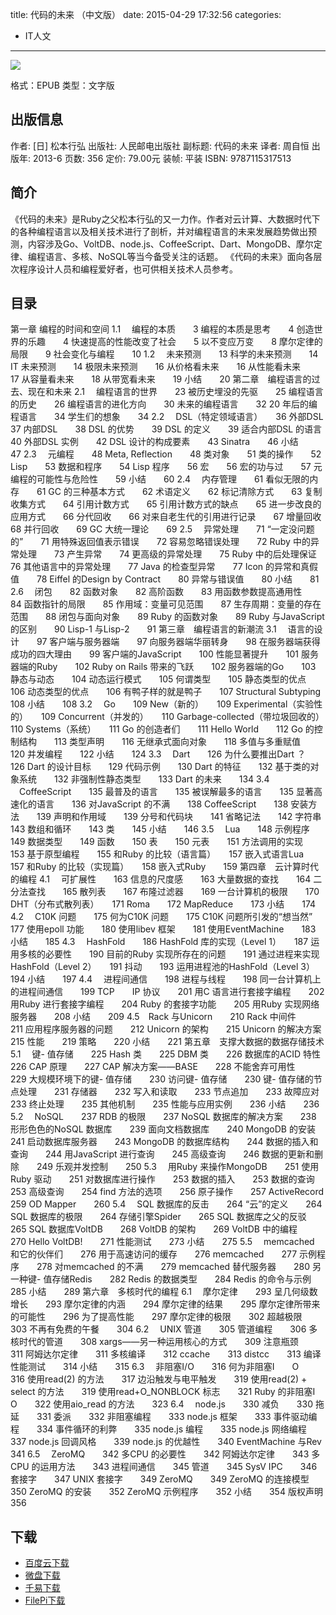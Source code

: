title: 代码的未来 （中文版）
date: 2015-04-29 17:32:56
categories:
  - IT人文
---

![](http://img5.douban.com/lpic/s26393136.jpg)

格式：EPUB
类型：文字版

<!--more-->

## 出版信息 ##

作者: [日] 松本行弘 
出版社: 人民邮电出版社
副标题: 代码的未来
译者: 周自恒 
出版年: 2013-6
页数: 356
定价: 79.00元
装帧: 平装
ISBN: 9787115317513

## 简介 ##

《代码的未来》是Ruby之父松本行弘的又一力作。作者对云计算、大数据时代下的各种编程语言以及相关技术进行了剖析，并对编程语言的未来发展趋势做出预测，内容涉及Go、VoltDB、node.js、CoffeeScript、Dart、MongoDB、摩尔定律、编程语言、多核、NoSQL等当今备受关注的话题。
《代码的未来》面向各层次程序设计人员和编程爱好者，也可供相关技术人员参考。

## 目录 ##

第一章 编程的时间和空间
1.1 　编程的本质　　3
编程的本质是思考　　4
创造世界的乐趣　　4
快速提高的性能改变了社会　　5
以不变应万变　　8
摩尔定律的局限　　9
社会变化与编程　　10
1.2 　未来预测　　13
科学的未来预测　　14
IT 未来预测　　14
极限未来预测　　16
从价格看未来　　16
从性能看未来　　17
从容量看未来　　18
从带宽看未来　　19
小结　　20
第二章　编程语言的过去、现在和未来
2.1 　编程语言的世界　　23
被历史埋没的先驱　　25
编程语言的历史　　26
编程语言的进化方向　　30
未来的编程语言　　32
20 年后的编程语言　　34
学生们的想象　　34
2.2 　DSL（特定领域语言）　　36
外部DSL　　37
内部DSL　　38
DSL 的优势　　39
DSL 的定义　　39
适合内部DSL 的语言　　40
外部DSL 实例　　42
DSL 设计的构成要素　　43
Sinatra　　46
小结　　47
2.3 　元编程　　48
Meta, Reflection　　48
类对象　　51
类的操作　　52
Lisp　　53
数据和程序　　54
Lisp 程序　　56
宏　　56
宏的功与过　　57
元编程的可能性与危险性　　59
小结　　60
2.4 　内存管理　　61
看似无限的内存　　61
GC 的三种基本方式　　62
术语定义　　62
标记清除方式　　63
复制收集方式　　64
引用计数方式　　65
引用计数方式的缺点　　65
进一步改良的应用方式　　66
分代回收　　66
对来自老生代的引用进行记录　　67
增量回收　　68
并行回收　　69
GC 大统一理论　　69
2.5 　异常处理　　71
“一定没问题的”　　71
用特殊返回值表示错误　　72
容易忽略错误处理　　72
Ruby 中的异常处理　　73
产生异常　　74
更高级的异常处理　　75
Ruby 中的后处理保证　　76
其他语言中的异常处理　　77
Java 的检查型异常　　77
Icon 的异常和真假值　　78
Eiffel 的Design by Contract　　80
异常与错误值　　80
小结　　81
2.6 　闭包　　82
函数对象　　82
高阶函数　　83
用函数参数提高通用性　　84
函数指针的局限　　85
作用域：变量可见范围　　87
生存周期：变量的存在范围　　88
闭包与面向对象　　89
Ruby 的函数对象　　89
Ruby 与JavaScript 的区别　　90
Lisp-1 与Lisp-2　　91
第三章　编程语言的新潮流
3.1 　语言的设计　　97
客户端与服务器端　　97
向服务器端华丽转身　　98
在服务器端获得成功的四大理由　　99
客户端的JavaScript　　100
性能显著提升　　101
服务器端的Ruby　　102
Ruby on Rails 带来的飞跃　　102
服务器端的Go　　103
静态与动态　　104
动态运行模式　　105
何谓类型　　105
静态类型的优点　　106
动态类型的优点　　106
有鸭子样的就是鸭子　　107
Structural Subtyping　　108
小结　　108
3.2 　Go　　109
New（新的）　　109
Experimental（实验性的）　　109
Concurrent（并发的）　　110
Garbage-collected（带垃圾回收的）　　110
Systems（系统）　　111
Go 的创造者们　　111
Hello World　　112
Go 的控制结构　　113
类型声明　　116
无继承式面向对象　　118
多值与多重赋值　　120
并发编程　　122
小结　　124
3.3 　Dart　　126
为什么要推出Dart ？　　126
Dart 的设计目标　　129
代码示例　　130
Dart 的特征　　132
基于类的对象系统　　132
非强制性静态类型　　133
Dart 的未来　　134
3.4 　CoffeeScript　　135
最普及的语言　　135
被误解最多的语言　　135
显著高速化的语言　　136
对JavaScript 的不满　　138
CoffeeScript　　138
安装方法　　139
声明和作用域　　139
分号和代码块　　141
省略记法　　142
字符串　　143
数组和循环　　143
类　　145
小结　　146
3.5 　Lua　　148
示例程序　　149
数据类型　　149
函数　　150
表　　150
元表　　151
方法调用的实现　　153
基于原型编程　　155
和Ruby 的比较（语言篇）　　157
嵌入式语言Lua　　157
和Ruby 的比较（实现篇）　　158
嵌入式Ruby　　159
第四章　云计算时代的编程
4.1 　可扩展性　　163
信息的尺度感　　163
大量数据的查找　　164
二分法查找　　165
散列表　　167
布隆过滤器　　169
一台计算机的极限　　170
DHT（分布式散列表）　　171
Roma　　172
MapReduce　　173
小结　　174
4.2 　C10K 问题　　175
何为C10K 问题　　175
C10K 问题所引发的“想当然”　　177
使用epoll 功能　　180
使用libev 框架　　181
使用EventMachine　　183
小结　　185
4.3 　HashFold　　186
HashFold 库的实现（Level 1）　　187
运用多核的必要性　　190
目前的Ruby 实现所存在的问题　　191
通过进程来实现HashFold（Level 2）　　191
抖动　　193
运用进程池的HashFold（Level 3）　　194
小结　　197
4.4 　进程间通信　　198
进程与线程　　198
同一台计算机上的进程间通信　　199
TCP　　IP 协议　　201
用C 语言进行套接字编程　　202
用Ruby 进行套接字编程　　204
Ruby 的套接字功能　　205
用Ruby 实现网络服务器　　208
小结　　209
4.5　Rack 与Unicorn　　210
Rack 中间件　　211
应用程序服务器的问题　　212
Unicorn 的架构　　215
Unicorn 的解决方案　　215
性能　　219
策略　　220
小结　　221
第五章　支撑大数据的数据存储技术
5.1 　键- 值存储　　225
Hash 类　　225
DBM 类　　226
数据库的ACID 特性　　226
CAP 原理　　227
CAP 解决方案——BASE　　228
不能舍弃可用性　　229
大规模环境下的键- 值存储　　230
访问键- 值存储　　230
键- 值存储的节点处理　　231
存储器　　232
写入和读取　　233
节点追加　　233
故障应对　　233
终止处理　　235
其他机制　　235
性能与应用实例　　236
小结　　236
5.2 　NoSQL　　237
RDB 的极限　　237
NoSQL 数据库的解决方案　　238
形形色色的NoSQL 数据库　　239
面向文档数据库　　240
MongoDB 的安装　　241
启动数据库服务器　　243
MongoDB 的数据库结构　　244
数据的插入和查询　　244
用JavaScript 进行查询　　245
高级查询　　246
数据的更新和删除　　249
乐观并发控制　　250
5.3 　用Ruby 来操作MongoDB　　251
使用Ruby 驱动　　251
对数据库进行操作　　253
数据的插入　　253
数据的查询　　253
高级查询　　254
find 方法的选项　　256
原子操作　　257
ActiveRecord　　259
OD Mapper　　260
5.4 　SQL 数据库的反击　　264
“云”的定义　　264
SQL 数据库的极限　　264
存储引擎Spider　　265
SQL 数据库之父的反驳　　265
SQL 数据库VoltDB　　268
VoltDB 的架构　　269
VoltDB 中的编程　　270
Hello VoltDB!　　271
性能测试　　273
小结　　275
5.5 　memcached 和它的伙伴们　　276
用于高速访问的缓存　　276
memcached　　277
示例程序　　278
对memcached 的不满　　279
memcached 替代服务器　　280
另一种键- 值存储Redis　　282
Redis 的数据类型　　284
Redis 的命令与示例　　285
小结　　289
第六章　多核时代的编程
6.1 　摩尔定律　　293
呈几何级数增长　　293
摩尔定律的内涵　　294
摩尔定律的结果　　295
摩尔定律所带来的可能性　　296
为了提高性能　　297
摩尔定律的极限　　302
超越极限　　303
不再有免费的午餐　　304
6.2 　UNIX 管道　　305
管道编程　　306
多核时代的管道　　308
xargs——另一种运用核心的方式　　309
注意瓶颈　　311
阿姆达尔定律　　311
多核编译　　312
ccache　　313
distcc　　313
编译性能测试　　314
小结　　315
6.3 　非阻塞I/O　　316
何为非阻塞I　　O　　316
使用read(2) 的方法　　317
边沿触发与电平触发　　319
使用read(2) + select 的方法　　319
使用read+O_NONBLOCK 标志　　321
Ruby 的非阻塞I　　O　　322
使用aio_read 的方法　　323
6.4 　node.js　　330
减负　　330
拖延　　331
委派　　332
非阻塞编程　　333
node.js 框架　　333
事件驱动编程　　334
事件循环的利弊　　335
node.js 编程　　335
node.js 网络编程　　337
node.js 回调风格　　339
node.js 的优越性　　340
EventMachine 与Rev　　341
6.5 　ZeroMQ　　342
多CPU 的必要性　　342
阿姆达尔定律　　343
多CPU 的运用方法　　343
进程间通信　　345
管道　　345
SysV IPC　　346
套接字　　347
UNIX 套接字　　349
ZeroMQ　　349
ZeroMQ 的连接模型　　350
ZeroMQ 的安装　　352
ZeroMQ 示例程序　　352
小结　　354
版权声明　　356

## 下载 ##

* [百度云下载](http://pan.baidu.com/s/1i3s2UlZ)
* [微盘下载](http://vdisk.weibo.com/s/qBHeHbwa2TRcz)
* [千易下载](http://1000eb.com/1ggef)
* [FilePi下载](http://filepi.com/i/ktpzsi3)
